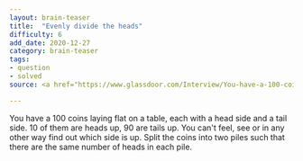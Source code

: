 ```yaml
---
layout: brain-teaser
title:  "Evenly divide the heads"
difficulty: 6
add_date: 2020-12-27
category: brain-teaser
tags:
- question
- solved
source: <a href="https://www.glassdoor.com/Interview/You-have-a-100-coins-laying-flat-on-a-table-each-with-a-head-side-and-a-tail-side-10-of-them-are-heads-up-90-are-tails-QTN_290837.htm">Glassdoor</a>

---
```


You have a 100 coins laying flat on a table, each with a  head side and a tail side. 10 of them are heads up, 90 are tails up. You can't feel, see or in any other way find out which side is up. Split the coins into two piles such that there are the same number of heads in each pile.

